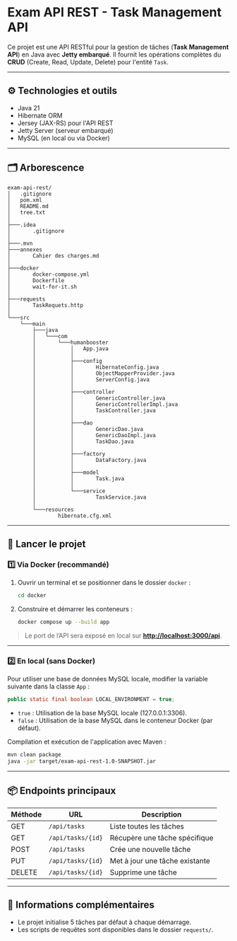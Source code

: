 # Exam API REST - Task Management API

Ce projet est une API RESTful pour la gestion de tâches (**Task Management API**) en Java avec **Jetty embarqué**. Il fournit les opérations complètes du **CRUD** (Create, Read, Update, Delete) pour l'entité `Task`.

---

## ⚙️ Technologies et outils

- Java 21
- Hibernate ORM
- Jersey (JAX-RS) pour l'API REST
- Jetty Server (serveur embarqué)
- MySQL (en local ou via Docker)

---

## 🗂️ Arborescence

```
exam-api-rest/
│   .gitignore
│   pom.xml
│   README.md
│   tree.txt
│   
├───.idea
│       .gitignore
│
├───.mvn
├───annexes
│       Cahier des charges.md
│
├───docker
│       docker-compose.yml
│       Dockerfile
│       wait-for-it.sh
│
├───requests
│       TaskRequets.http
│
└───src
    └───main
        ├───java
        │   └───com
        │       └───humanbooster
        │           │   App.java
        │           │
        │           ├───config
        │           │       HibernateConfig.java
        │           │       ObjectMapperProvider.java
        │           │       ServerConfig.java
        │           │
        │           ├───controller
        │           │       GenericController.java
        │           │       GenericControllerImpl.java
        │           │       TaskController.java
        │           │
        │           ├───dao
        │           │       GenericDao.java
        │           │       GenericDaoImpl.java
        │           │       TaskDao.java
        │           │
        │           ├───factory
        │           │       DataFactory.java
        │           │
        │           ├───model
        │           │       Task.java
        │           │
        │           └───service
        │                   TaskService.java
        │
        └───resources
                hibernate.cfg.xml

```

---

## 🚀 Lancer le projet

### 1️⃣ Via **Docker** (recommandé)

1. Ouvrir un terminal et se positionner dans le dossier `docker` :
   ```bash
   cd docker
   ```

2. Construire et démarrer les conteneurs :
   ```bash
   docker compose up --build app
   ```

> Le port de l’API sera exposé en local sur **[http://localhost:3000/api](http://localhost:3000/api)**.

---

### 2️⃣ En **local** (sans Docker)

Pour utiliser une base de données MySQL locale, modifier la variable suivante dans la classe `App` :

```java
public static final boolean LOCAL_ENVIRONMENT = true;
```

- `true` : Utilisation de la base MySQL locale (127.0.0.1:3306).
- `false` : Utilisation de la base MySQL dans le conteneur Docker (par défaut).

Compilation et exécution de l'application avec Maven :
```bash
mvn clean package
java -jar target/exam-api-rest-1.0-SNAPSHOT.jar
```

---

## 📦 Endpoints principaux

| Méthode | URL                 | Description                    |
| ------- | ------------------- | ------------------------------ |
| GET     | `/api/tasks`        | Liste toutes les tâches        |
| GET     | `/api/tasks/{id}`   | Récupère une tâche spécifique  |
| POST    | `/api/tasks`        | Crée une nouvelle tâche        |
| PUT     | `/api/tasks/{id}`   | Met à jour une tâche existante |
| DELETE  | `/api/tasks/{id}`   | Supprime une tâche             |


---

## 📜 Informations complémentaires

- Le projet initialise 5 tâches par défaut à chaque démarrage.
- Les scripts de requêtes sont disponibles dans le dossier `requests/`.
